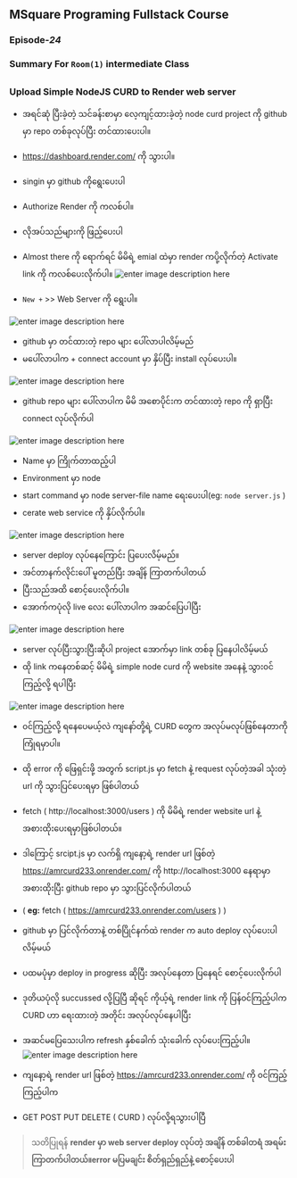 ﻿## MSquare Programing Fullstack Course
### Episode-*24* 
### Summary For `Room(1)` intermediate Class
##
### Upload Simple NodeJS CURD to Render web server
- အရင်ဆုံ ပြီးခဲ့တဲ့ သင်ခန်းစာမှာ လေ့ကျင့်ထားခဲ့တဲ့ node curd project ကို  github မှာ repo တစ်ခုလုပ်ပြီး တင်ထားပေးပါ။
- https://dashboard.render.com/ ကို သွားပါ။
- singin မှာ  github  ကိုရွေးပေးပါ
- Authorize Render ကို ကလစ်ပါ။
- လိုအပ်သည်များကို ဖြည့်ပေးပါ
- Almost there ကို ရောက်ရင် မိမိရဲ့ emial ထဲမှာ render ကပို့လိုက်တဲ့ Activate link ကို ကလစ်ပေးလိုက်ပါ။
![enter image description here](https://raw.githubusercontent.com/Aungmyanmar32/msquare-fullstack-m2/main/render1.png)

- `New +` >> Web Server ကို ရွေးပါ။

![enter image description here](https://raw.githubusercontent.com/Aungmyanmar32/msquare-fullstack-m2/main/render2.png)

- github မှာ တင်ထားတဲ့ repo များ ပေါ်လာပါလိမ့်မည်
- မပေါ်လာပါက + connect account မှာ နှိပ်ပြီး install လုပ်ပေးပါ။

![enter image description here](https://raw.githubusercontent.com/Aungmyanmar32/msquare-fullstack-m2/main/render3.png)

- github repo များ ပေါ်လာပါက မိမိ အစောပိုင်းက တင်ထားတဲ့ repo ကို ရှာပြီး connect လုပ်လိုက်ပါ

![enter image description here](https://raw.githubusercontent.com/Aungmyanmar32/msquare-fullstack-m2/main/render4.png)

- Name မှာ ကြိုက်တာထည့်ပါ
- Environment မှာ node
- start command မှာ  node server-file name ရေးပေးပါ(eg: `node server.js` )
- cerate web service ကို နှိပ်လိုက်ပါ။

![enter image description here](https://raw.githubusercontent.com/Aungmyanmar32/msquare-fullstack-m2/main/render5.png)

- server deploy လုပ်နေကြောင်း ပြပေးလိမ့်မည်။
- အင်တာနက်လိုင်းပေါ် မူတည်ပြီး အချိန် ကြာတက်ပါတယ်
- ပြီးသည်အထိ စောင့်ပေးလိုက်ပါ။
- အောက်ကပုံလို live လေး ပေါ်လာပါက အဆင်ပြေပါပြီး

![enter image description here](https://raw.githubusercontent.com/Aungmyanmar32/msquare-fullstack-m2/main/render6.png)

- server လုပ်ပြီးသွားပြီးဆိုပါ project အောက်မှာ link တစ်ခု ပြနေပါလိမ့်မယ်
- ထို link ကနေတစ်ဆင့် မိမိရဲ့ simple node curd ကို website အနေနဲ့ သွား၀င်ကြည့်လို့ ရပါပြီး

![enter image description here](https://raw.githubusercontent.com/Aungmyanmar32/msquare-fullstack-m2/main/render7.png)

- ၀င်ကြည့်လို့ ရနေပေမယ့်လဲ ကျနော်တို့ရဲ့ CURD တွေက အလုပ်မလုပ်ဖြစ်နေတာကို ကြုံရမှာပါ။
- ထို  error ကို ဖြေရှင်းဖို့ အတွက် script.js မှာ fetch နဲ့ request လုပ်တဲ့အခါ သုံးတဲ့ url ကို သွားပြင်ပေးရမှာ ဖြစ်ပါတယ်
- fetch ( http://localhost:3000/users ) ကို မိမိရဲ့ render website url နဲ့ အစားထိုးပေးရမှာဖြစ်ပါတယ်။
- ဒါကြောင့် srcipt.js မှာ လက်ရှိ ကျနော့ရဲ့ render url ဖြစ်တဲ့ https://amrcurd233.onrender.com/  ကို http://localhost:3000 နေရာမှာ အစားထိုးပြီး  github repo မှာ သွားပြင်လိုက်ပါတယ်
- ( **eg:** fetch (  https://amrcurd233.onrender.com/users ) )
- github မှာ ပြင်လိုက်တာနဲ့ တစ်ပြိုင်နက်ထဲ render က auto deploy လုပ်ပေးပါလိမ့်မယ်
- ပထမပုံမှာ deploy in progress ဆိုပြီး အလုပ်နေတာ ပြနေရင်  စောင့်ပေးလိုက်ပါ
- ဒုတိယပုံလို succussed လို့ပြပြီ ဆိုရင် ကိုယ့်ရဲ့ render link ကို ပြန်၀င်ကြည့်ပါက CURD ဟာ ရေးထားတဲ့ အတိုင်း အလုပ်လုပ်နေပါပြီး 
- အဆင်မပြေသေးပါက refresh နှစ်ခေါက် သုံးခေါက် လုပ်ပေးကြည့်ပါ။
![enter image description here](https://raw.githubusercontent.com/Aungmyanmar32/msquare-fullstack-m2/main/render8.png)

- ကျနော့ရဲ့ render url ဖြစ်တဲ့ https://amrcurd233.onrender.com/  ကို ၀င်ကြည့်ကြည့်ပါက
- GET POST PUT DELETE ( CURD ) လုပ်လို့ရသွားပါပြီ

> သတိပြုရန် 
> **render မှာ web server deploy လုပ်တဲ့ အချိန် တစ်ခါတရံ အရမ်းကြာတက်ပါတယ်။error မပြမချင်း စိတ်ရှည်ရှည်နဲ့ စောင့်ပေးပါ**
> 
